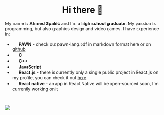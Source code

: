 # <center>Hi there 👋

My name is **Ahmed Spahić** and I'm a **high school graduate**. My passion is programming, but also graphics design and video games. I have experience in:

 - <img src= "https://www.compuphase.com/images/pawnicon48.gif" width=16> **PAWN** - check out pawn-lang.pdf in markdown format [here](https://www.open.mp/docs/scripting/language/reference) or on [github](https://www.open.mp/docs/scripting/language/reference)
 - <img src= "https://upload.wikimedia.org/wikipedia/commons/thumb/1/18/C_Programming_Language.svg/1200px-C_Programming_Language.svg.png" width=16> **C**
 - <img src= "https://upload.wikimedia.org/wikipedia/commons/thumb/1/18/ISO_C%2B%2B_Logo.svg/1200px-ISO_C%2B%2B_Logo.svg.png" width=16> **C++**
 - <img src= "https://runcode.io/_next/image?url=https%3A%2F%2Fruncode-app-public.s3.amazonaws.com%2Fimages%2FJavaScript-logo.original.png&w=3840&q=75" width=16> **JavaScript**
 - <img src= "https://upload.wikimedia.org/wikipedia/commons/thumb/a/a7/React-icon.svg/1200px-React-icon.svg.png" width=16> **React.js** - there is currently only a single public project in React.js on my profile, you can check it out [here](https://github.com/daddyDOT/top-gear)
 - <img src= "https://upload.wikimedia.org/wikipedia/commons/thumb/a/a7/React-icon.svg/1200px-React-icon.svg.png" width=16> **React native** - an app in React Native will be open-sourced soon, I'm currently working on it 
<br>

![](https://komarev.com/ghpvc/?username=daddyDOT&color=brightgreen&style=flat)
